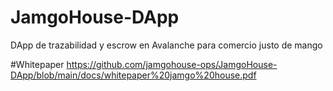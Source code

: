 # JamgoHouse-DApp
DApp de trazabilidad y escrow en Avalanche para comercio justo de mango

#Whitepaper
https://github.com/jamgohouse-ops/JamgoHouse-DApp/blob/main/docs/whitepaper%20jamgo%20house.pdf

